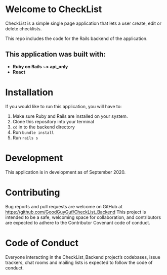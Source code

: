 # Welcome to CheckList

CheckList is a simple single page application that lets a user create, edit or delete checklists.

This repo includes the code for the Rails backend of the application.

## This application was built with:

- **Ruby on Rails ~> api_only**
- **React**

# Installation
If you would like to run this application, you will have to:

1. Make sure Ruby and Rails are installed on your system.
2. Clone this repository into your terminal
3. `cd` in to the backend directory
4. Run `bundle install`
5. Run `rails s`

# Development
This application is in development as of September 2020.

# Contributing
Bug reports and pull requests are welcome on GitHub at https://github.com/GoodGuyGuf/CheckList_Backend This project is intended to be a safe, welcoming space for collaboration, and contributors are expected to adhere to the Contributor Covenant code of conduct.

# Code of Conduct
Everyone interacting in the CheckList_Backend project’s codebases, issue trackers, chat rooms and mailing lists is expected to follow the code of conduct.